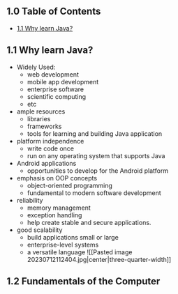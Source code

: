 ## 1.0 Table of Contents
- [1.1 Why learn Java?](#11-why-learn-java)

## 1.1 Why learn Java?
- Widely Used:
	- web development
	- mobile app development
	- enterprise software
	- scientific computing
	- etc
- ample resources
	- libraries
	- frameworks
	- tools for learning and building Java application
- platform independence
	- write code once
	- run on any operating system that supports Java
- Android applications
	- opportunities to develop for the Android platform
- emphasis on  OOP concepts
	- object-oriented programming
	- fundamental to modern software development
- reliability
	- memory management 
	- exception handling
	- help create stable and secure applications.
- good scalability
	- build applications small or large
	- enterprise-level systems
	- a versatile language
![[Pasted image 20230712112404.jpg|center|three-quarter-width]]
## 1.2 Fundamentals of the Computer